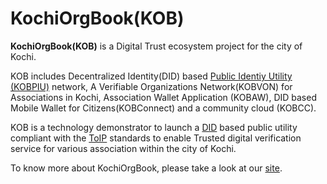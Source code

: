 # KochiOrgBook(KOB)

**KochiOrgBook(KOB)** is a Digital Trust ecosystem project for the city of Kochi. 

KOB includes Decentralized Identity(DID) based [Public Identiy Utility (KOBPIU)](docs/gf_info/sub_projects.md) network, A Verifiable Organizations Network(KOBVON) for Associations in Kochi, Association Wallet Application (KOBAW), DID based Mobile Wallet for Citizens(KOBConnect) and a community cloud (KOBCC). 

KOB is a technology demonstrator to launch a [DID](./docs/glossary.md) based public utility compliant with the [ToIP](./docs/glossary.md) standards to enable Trusted digital verification service for various association within the city of Kochi.​

To know more about KochiOrgBook, please take a look at our [site](https://thekochiorgbook.github.io/KochiOrgBook/).

   



   
   


